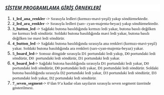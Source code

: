 <p style="margin-bottom: 12.0pt; line-height: normal; background: white;"><span style="text-decoration: underline;"><em><strong><span style="font-size: 12pt; font-family: 'Segoe UI', sans-serif; color: #24292e; text-decoration: underline;">SİSTEM PROGRAMLAMA GİRİŞ &Ouml;RNEKLERİ</span></strong></em></span></p>
<ol>
<li style="line-height: 115%;"><span style="font-size: 10.0pt; line-height: 115%; font-family: 'Times New Roman',serif;"><strong>1_led_ana_renkler -&gt;</strong> Sırasıyla ledleri (kırmızı-mavi-yeşil) yakıp s&ouml;nd&uuml;rmektedir.</span></li>
<li style="line-height: 115%;"><span style="font-size: 10.0pt; line-height: 115%; font-family: 'Times New Roman',serif;"><strong>2_led_ara_renkler -&gt;</strong> Sırasıyla ledleri (sarı- cyan-majenta-beyaz) yakıp s&ouml;nd&uuml;rmektedir.</span></li>
<li style="line-height: 115%;"><span style="font-size: 10.0pt; line-height: 115%; font-family: 'Times New Roman',serif;"><strong>3_button_led -&gt; </strong>Sağdaki butona basıldığında kırmızı ledi yakar, butona basılı değilken ise kırmızı ledi s&ouml;nd&uuml;r&uuml;r. </span><span style="font-size: 10.0pt; line-height: 115%; font-family: 'Times New Roman',serif;">Soldaki butona basıldığında mavi ledi yakar, butona basılı değilken ise mavi ledi s&ouml;nd&uuml;r&uuml;r.</span></li>
<li style="line-height: 115%;"><span style="font-size: 10.0pt; line-height: 115%; font-family: 'Times New Roman',serif;"><strong>4_button_led -&gt; </strong>Sağdaki butona basıldığında sırasıyla ana renkleri (kırmızı-mavi-yeşil) yakar. </span><span style="font-size: 10.0pt; line-height: 115%; font-family: 'Times New Roman',serif;">Soldaki butona basıldığında ara renkleri (sarı-cyan-majenta-beyaz) yakar.</span></li>
<li style="line-height: 115%;"><span style="font-size: 10.0pt; line-height: 115%; font-family: 'Times New Roman',serif;"><strong>5_board_led-&gt; </strong>Sonsuz d&ouml;ng&uuml;de sırasıyla D1 portundaki ledi yakıp, D0 portundaki ledi s&ouml;nd&uuml;r&uuml;r, </span><span style="font-size: 10.0pt; line-height: 115%; font-family: 'Times New Roman',serif;">D0 &nbsp;portundaki ledi s&ouml;nd&uuml;r&uuml;r, D1 portundaki ledi yakar.</span></li>
<li style="line-height: 115%;"><span style="font-size: 10.0pt; line-height: 115%; font-family: 'Times New Roman',serif;"><strong>6_board_led-&gt; </strong>Sağdaki butona basıldığında sırasıyla D1 portundaki ledi yakar, D0 portundaki ledi s&ouml;nd&uuml;r&uuml;r, </span><span style="font-size: 10.0pt; line-height: 115%; font-family: 'Times New Roman',serif;">D0 portundaki ledi yakar, D1 portundaki ledi s&ouml;nd&uuml;r&uuml;r. </span><span style="font-size: 10.0pt; line-height: 115%; font-family: 'Times New Roman',serif;">Soldaki butona basıldığında sırasıyla D2 portundaki ledi yakar, D3 portundaki ledi s&ouml;nd&uuml;r&uuml;r, </span><span style="font-size: 10.0pt; line-height: 115%; font-family: 'Times New Roman',serif;">D3 portundaki ledi yakar, D2 portundaki ledi s&ouml;nd&uuml;r&uuml;r.</span></li>
<li style="line-height: 115%;"><span style="font-size: 10.0pt; line-height: 115%; font-family: 'Times New Roman',serif;"><strong>7_seven_segment-&gt;</strong> 0&rsquo;dan 9&rsquo;a kadar olan sayıların sırasıyla seven segment &uuml;zerinde g&ouml;sterilmesi.</span></li>
</ol>
<p>&nbsp;</p>
